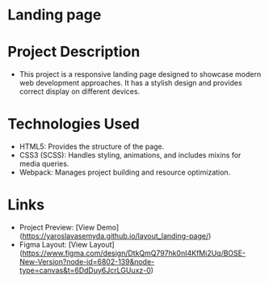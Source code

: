 # Landing page

# Project Description
- This project is a responsive landing page designed to showcase modern web development approaches. It has a stylish design and provides correct display on different devices.

# Technologies Used
- HTML5: Provides the structure of the page.
- CSS3 (SCSS): Handles styling, animations, and includes mixins for media queries.
- Webpack: Manages project building and resource optimization.

# Links
 - Project Preview: [View Demo] (https://yaroslavasemyda.github.io/layout_landing-page/)
 - Figma Layout: [View Layout] (https://www.figma.com/design/DtkQmQ797hk0nI4KfMi2Uq/BOSE-New-Version?node-id=6802-139&node-type=canvas&t=6DdDuy6JcrLGUuxz-0)

